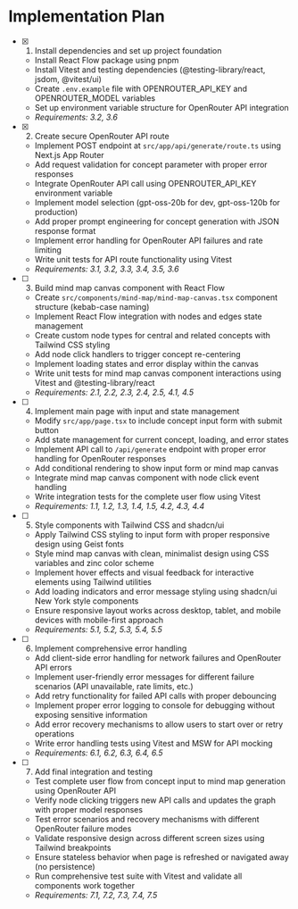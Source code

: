 # Implementation Plan

-   [x] 1. Install dependencies and set up project foundation

    -   Install React Flow package using pnpm
    -   Install Vitest and testing dependencies (@testing-library/react, jsdom, @vitest/ui)
    -   Create `.env.example` file with OPENROUTER_API_KEY and OPENROUTER_MODEL variables
    -   Set up environment variable structure for OpenRouter API integration
    -   _Requirements: 3.2, 3.6_

-   [x] 2. Create secure OpenRouter API route

    -   Implement POST endpoint at `src/app/api/generate/route.ts` using Next.js App Router
    -   Add request validation for concept parameter with proper error responses
    -   Integrate OpenRouter API call using OPENROUTER_API_KEY environment variable
    -   Implement model selection (gpt-oss-20b for dev, gpt-oss-120b for production)
    -   Add proper prompt engineering for concept generation with JSON response format
    -   Implement error handling for OpenRouter API failures and rate limiting
    -   Write unit tests for API route functionality using Vitest
    -   _Requirements: 3.1, 3.2, 3.3, 3.4, 3.5, 3.6_

-   [ ] 3. Build mind map canvas component with React Flow

    -   Create `src/components/mind-map/mind-map-canvas.tsx` component structure (kebab-case naming)
    -   Implement React Flow integration with nodes and edges state management
    -   Create custom node types for central and related concepts with Tailwind CSS styling
    -   Add node click handlers to trigger concept re-centering
    -   Implement loading states and error display within the canvas
    -   Write unit tests for mind map canvas component interactions using Vitest and @testing-library/react
    -   _Requirements: 2.1, 2.2, 2.3, 2.4, 2.5, 4.1, 4.5_

-   [ ] 4. Implement main page with input and state management

    -   Modify `src/app/page.tsx` to include concept input form with submit button
    -   Add state management for current concept, loading, and error states
    -   Implement API call to `/api/generate` endpoint with proper error handling for OpenRouter responses
    -   Add conditional rendering to show input form or mind map canvas
    -   Integrate mind map canvas component with node click event handling
    -   Write integration tests for the complete user flow using Vitest
    -   _Requirements: 1.1, 1.2, 1.3, 1.4, 1.5, 4.2, 4.3, 4.4_

-   [ ] 5. Style components with Tailwind CSS and shadcn/ui

    -   Apply Tailwind CSS styling to input form with proper responsive design using Geist fonts
    -   Style mind map canvas with clean, minimalist design using CSS variables and zinc color scheme
    -   Implement hover effects and visual feedback for interactive elements using Tailwind utilities
    -   Add loading indicators and error message styling using shadcn/ui New York style components
    -   Ensure responsive layout works across desktop, tablet, and mobile devices with mobile-first approach
    -   _Requirements: 5.1, 5.2, 5.3, 5.4, 5.5_

-   [ ] 6. Implement comprehensive error handling

    -   Add client-side error handling for network failures and OpenRouter API errors
    -   Implement user-friendly error messages for different failure scenarios (API unavailable, rate limits, etc.)
    -   Add retry functionality for failed API calls with proper debouncing
    -   Implement proper error logging to console for debugging without exposing sensitive information
    -   Add error recovery mechanisms to allow users to start over or retry operations
    -   Write error handling tests using Vitest and MSW for API mocking
    -   _Requirements: 6.1, 6.2, 6.3, 6.4, 6.5_

-   [ ] 7. Add final integration and testing
    -   Test complete user flow from concept input to mind map generation using OpenRouter API
    -   Verify node clicking triggers new API calls and updates the graph with proper model responses
    -   Test error scenarios and recovery mechanisms with different OpenRouter failure modes
    -   Validate responsive design across different screen sizes using Tailwind breakpoints
    -   Ensure stateless behavior when page is refreshed or navigated away (no persistence)
    -   Run comprehensive test suite with Vitest and validate all components work together
    -   _Requirements: 7.1, 7.2, 7.3, 7.4, 7.5_
